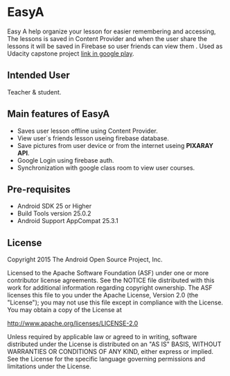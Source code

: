 EasyA
===================================

Easy A help organize your lesson for easier remembering and accessing, The lessons is saved in Content Provider 
and when the user share the lessons it will be saved in Firebase so user friends can view them . Used as Udacity capstone project [link in google play](https://play.google.com/store/apps/details?id=link.ideas.easya).

 
Intended User 
---------------
Teacher & student. 

Main features of EasyA
--------------------------

* Saves user lesson offline using Content Provider. 
* View user`s friends lesson useing firebase database.
* Save pictures from user device or from the internet useing **PIXARAY API**. 
* Google Login using firebase auth.
* Synchronization with google class room to view user courses.

Pre-requisites
-----------------
* Android SDK 25 or Higher
* Build Tools version 25.0.2
* Android Support AppCompat 25.3.1



License
-------
Copyright 2015 The Android Open Source Project, Inc.

Licensed to the Apache Software Foundation (ASF) under one or more contributor
license agreements.  See the NOTICE file distributed with this work for
additional information regarding copyright ownership.  The ASF licenses this
file to you under the Apache License, Version 2.0 (the "License"); you may not
use this file except in compliance with the License.  You may obtain a copy of
the License at

http://www.apache.org/licenses/LICENSE-2.0

Unless required by applicable law or agreed to in writing, software
distributed under the License is distributed on an "AS IS" BASIS, WITHOUT
WARRANTIES OR CONDITIONS OF ANY KIND, either express or implied.  See the
License for the specific language governing permissions and limitations under
the License.

